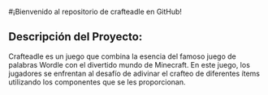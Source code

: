 #¡Bienvenido al repositorio de crafteadle en GitHub!

## Descripción del Proyecto:
Crafteadle es un juego que combina la esencia del famoso juego de palabras Wordle con el divertido mundo de Minecraft. En este juego, los jugadores se enfrentan al desafío de adivinar el crafteo de diferentes ítems utilizando los componentes que se les proporcionan.
